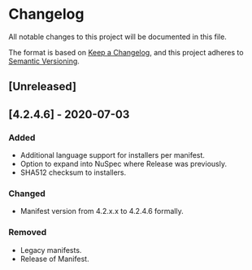 # Changelog
All notable changes to this project will be documented in this file.

The format is based on [Keep a Changelog](https://keepachangelog.com/en/1.0.0/),
and this project adheres to [Semantic Versioning](https://semver.org/spec/v2.0.0.html).

## [Unreleased]

## [4.2.4.6] - 2020-07-03
### Added
- Additional language support for installers per manifest.
- Option to expand into NuSpec where Release was previously.
- SHA512 checksum to installers.


### Changed
- Manifest version from 4.2.x.x to 4.2.4.6 formally.

### Removed
- Legacy manifests.
- Release of Manifest.

